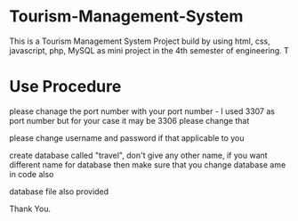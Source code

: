 # Tourism-Management-System

This is a Tourism Management System Project build by using html, css, javascript, php, MySQL as mini project in the 4th semester of engineering.
T
# Use Procedure

please chanage the port number with your port number - I used 3307 as port number but for your case it may be 3306 please change that

please change username and password if that applicable to you

create database called "travel", don't give any other name,
if you want different name for database then make sure that you change database ame in code also

database file also provided

Thank You.
